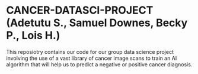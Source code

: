 # CANCER-DATASCI-PROJECT (Adetutu S., Samuel Downes, Becky P., Lois H.)
This reposiotry contains our code for our group data science project involving the use of a vast library of cancer image scans to train an AI algorithm that will help us to predict a negative or positive cancer diagnosis. 
